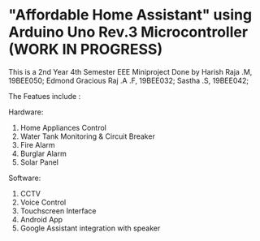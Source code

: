# "Affordable Home Assistant" using Arduino Uno Rev.3 Microcontroller (WORK IN PROGRESS)

This is a 2nd Year 4th Semester EEE Miniproject
Done by 
Harish Raja .M, 19BEE050;
Edmond Gracious Raj .A .F, 19BEE032;
Sastha .S, 19BEE042;

The Featues include :

Hardware:
1) Home Appliances Control
2) Water Tank Monitoring & Circuit Breaker 
3) Fire Alarm
4) Burglar Alarm
5) Solar Panel

Software:
1) CCTV
2) Voice Control
3) Touchscreen Interface
4) Android App 
5) Google Assistant integration with speaker
